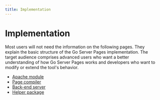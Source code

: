 ```yaml
---
title: Implementation
---
```


Implementation
==============

Most users will not need the information on the following pages.  They explain the basic structure of the Go Server Pages implementation.  The target audience comprises advanced users who want a better understanding of how Go Server Pages works and developers who want to modify or extend the tool's behavior.

* [Apache module](apache_module.md)
* [Page compiler](page_compiler.md)
* [Back-end server](back_end_server.md)
* [Helper package](helper_package.md)
